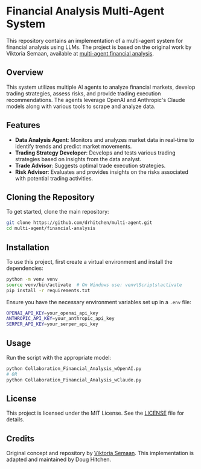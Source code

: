 # Financial Analysis Multi-Agent System

This repository contains an implementation of a multi-agent system for financial analysis using LLMs. The project is based on the original work by Viktoria Semaan, available at [multi-agent financial analysis](https://github.com/viktoriasemaan/multi-agent/tree/main/financial-analysis).

## Overview

This system utilizes multiple AI agents to analyze financial markets, develop trading strategies, assess risks, and provide trading execution recommendations. The agents leverage OpenAI and Anthropic's Claude models along with various tools to scrape and analyze data.

## Features

- **Data Analysis Agent**: Monitors and analyzes market data in real-time to identify trends and predict market movements.
- **Trading Strategy Developer**: Develops and tests various trading strategies based on insights from the data analyst.
- **Trade Advisor**: Suggests optimal trade execution strategies.
- **Risk Advisor**: Evaluates and provides insights on the risks associated with potential trading activities.

## Cloning the Repository

To get started, clone the main repository:

```sh
git clone https://github.com/drhitchen/multi-agent.git
cd multi-agent/financial-analysis
```

## Installation

To use this project, first create a virtual environment and install the dependencies:

```sh
python -m venv venv
source venv/bin/activate  # On Windows use: venv\Scripts\activate
pip install -r requirements.txt
```

Ensure you have the necessary environment variables set up in a `.env` file:

```sh
OPENAI_API_KEY=your_openai_api_key
ANTHROPIC_API_KEY=your_anthropic_api_key
SERPER_API_KEY=your_serper_api_key
```

## Usage

Run the script with the appropriate model:

```sh
python Collaboration_Financial_Analysis_wOpenAI.py
# OR
python Collaboration_Financial_Analysis_wClaude.py
```

## License

This project is licensed under the MIT License. See the [LICENSE](LICENSE) file for details.

## Credits

Original concept and repository by [Viktoria Semaan](https://github.com/viktoriasemaan/multi-agent/tree/main/financial-analysis). This implementation is adapted and maintained by Doug Hitchen.
